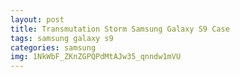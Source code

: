 ```yaml
---
layout: post
title: Transmutation Storm Samsung Galaxy S9 Case
tags: samsung galaxy s9
categories: samsung
img: 1NkWbF_ZKnZGPQPdMtAJw35_qnndw1mVU
---
```

